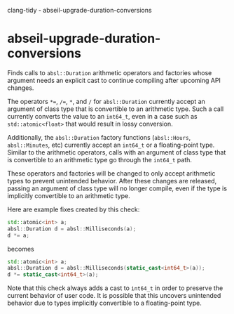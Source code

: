 clang-tidy - abseil-upgrade-duration-conversions

</div>

# abseil-upgrade-duration-conversions

Finds calls to `absl::Duration` arithmetic operators and factories whose
argument needs an explicit cast to continue compiling after upcoming API
changes.

The operators `*=`, `/=`, `*`, and `/` for `absl::Duration` currently
accept an argument of class type that is convertible to an arithmetic
type. Such a call currently converts the value to an `int64_t`, even in
a case such as `std::atomic<float>` that would result in lossy
conversion.

Additionally, the `absl::Duration` factory functions (`absl::Hours`,
`absl::Minutes`, etc) currently accept an `int64_t` or a floating-point
type. Similar to the arithmetic operators, calls with an argument of
class type that is convertible to an arithmetic type go through the
`int64_t` path.

These operators and factories will be changed to only accept arithmetic
types to prevent unintended behavior. After these changes are released,
passing an argument of class type will no longer compile, even if the
type is implicitly convertible to an arithmetic type.

Here are example fixes created by this check:

``` c++
std::atomic<int> a;
absl::Duration d = absl::Milliseconds(a);
d *= a;
```

becomes

``` c++
std::atomic<int> a;
absl::Duration d = absl::Milliseconds(static_cast<int64_t>(a));
d *= static_cast<int64_t>(a);
```

Note that this check always adds a cast to `int64_t` in order to
preserve the current behavior of user code. It is possible that this
uncovers unintended behavior due to types implicitly convertible to a
floating-point type.
